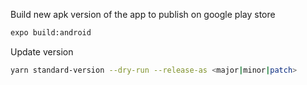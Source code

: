Build new apk version of the app to publish on google play store
```python
expo build:android
```

Update version
```bash
yarn standard-version --dry-run --release-as <major|minor|patch>
```